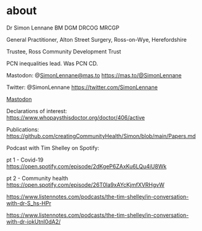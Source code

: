 # about
Dr Simon Lennane
BM DGM DRCOG MRCGP

General Practitioner, Alton Street Surgery, Ross-on-Wye, Herefordshire

Trustee, Ross Community Development Trust

PCN inequalities lead. Was PCN CD. 

Mastodon: @SimonLennane@mas.to
https://mas.to/@SimonLennane

Twitter: @SimonLennane
https://twitter.com/SimonLennane

<a rel="me" href="https://mas.to/@SimonLennane">Mastodon</a>

Declarations of interest:
https://www.whopaysthisdoctor.org/doctor/406/active

Publications:
https://github.com/creatingCommunityHealth/Simon/blob/main/Papers.md

Podcast with Tim Shelley on Spotify:

pt 1 - Covid-19
https://open.spotify.com/episode/2dKgeP6ZAxKu6LQu4iU8Wk

pt 2 - Community health
https://open.spotify.com/episode/26T0la9xAYcKjmfXVRHgvW

https://www.listennotes.com/podcasts/the-tim-shelley/in-conversation-with-dr-S_hs-HPr

https://www.listennotes.com/podcasts/the-tim-shelley/in-conversation-with-dr-iokUtnI0dA2/
